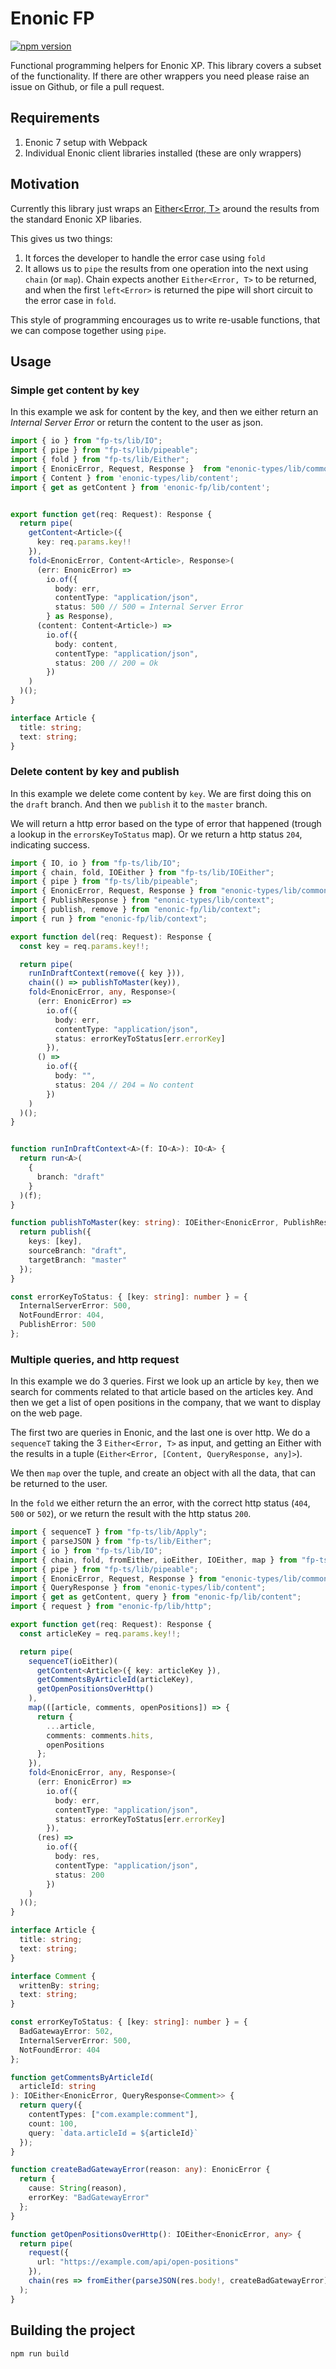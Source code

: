 # Enonic FP

[![npm version](https://badge.fury.io/js/enonic-fp.svg)](https://badge.fury.io/js/enonic-fp)

Functional programming helpers for Enonic XP. This library covers a subset of the functionality. If there are other
wrappers you need please raise an issue on Github, or file a pull request.

## Requirements

 1. Enonic 7 setup with Webpack
 2. Individual Enonic client libraries installed (these are only wrappers) 

## Motivation

Currently this library just wraps an [Either<Error, T>](https://gcanti.github.io/fp-ts/modules/Either.ts.html) around 
the results from the standard Enonic XP libaries.

This gives us two things:

 1. It forces the developer to handle the error case using `fold`
 2. It allows us to `pipe` the results from one operation into the next using `chain` (or `map`). Chain expects another
    `Either<Error, T>` to be returned, and when the first `left<Error>` is returned the pipe will short circuit to the
    error case in `fold`.

This style of programming encourages us to write re-usable functions, that we can compose together using `pipe`.

## Usage

### Simple get content by key

In this example we ask for content by the key, and then we either return an _Internal Server Error_ or return the 
content to the user as json.

```typescript
import { io } from "fp-ts/lib/IO";
import { pipe } from "fp-ts/lib/pipeable";
import { fold } from "fp-ts/lib/Either";
import { EnonicError, Request, Response }  from "enonic-types/lib/common";
import { Content } from 'enonic-types/lib/content';
import { get as getContent } from 'enonic-fp/lib/content';


export function get(req: Request): Response {
  return pipe(
    getContent<Article>({
      key: req.params.key!!
    }),
    fold<EnonicError, Content<Article>, Response>(
      (err: EnonicError) =>
        io.of({
          body: err,
          contentType: "application/json",
          status: 500 // 500 = Internal Server Error
        } as Response),
      (content: Content<Article>) =>
        io.of({
          body: content,
          contentType: "application/json",
          status: 200 // 200 = Ok
        })
    )
  )();
}

interface Article {
  title: string;
  text: string;
}
```

### Delete content by key and publish

In this example we delete come content by `key`. We are first doing this on the `draft` branch. And then we `publish` it
to the `master` branch. 

We will return a http error based on the type of error that happened (trough a lookup in the `errorsKeyToStatus` map). 
Or we return a http status `204`, indicating success.

```typescript
import { IO, io } from "fp-ts/lib/IO";
import { chain, fold, IOEither } from "fp-ts/lib/IOEither";
import { pipe } from "fp-ts/lib/pipeable";
import { EnonicError, Request, Response } from "enonic-types/lib/common";
import { PublishResponse } from "enonic-types/lib/context";
import { publish, remove } from "enonic-fp/lib/context";
import { run } from "enonic-fp/lib/context";

export function del(req: Request): Response {
  const key = req.params.key!!;

  return pipe(
    runInDraftContext(remove({ key })),
    chain(() => publishToMaster(key)),
    fold<EnonicError, any, Response>(
      (err: EnonicError) =>
        io.of({
          body: err,
          contentType: "application/json",
          status: errorKeyToStatus[err.errorKey]
        }),
      () =>
        io.of({
          body: "",
          status: 204 // 204 = No content
        })
    )
  )();
}


function runInDraftContext<A>(f: IO<A>): IO<A> {
  return run<A>(
    {
      branch: "draft"
    }
  )(f);
}

function publishToMaster(key: string): IOEither<EnonicError, PublishResponse> {
  return publish({
    keys: [key],
    sourceBranch: "draft",
    targetBranch: "master"
  });
}

const errorKeyToStatus: { [key: string]: number } = {
  InternalServerError: 500,
  NotFoundError: 404,
  PublishError: 500
};
```

### Multiple queries, and http request

In this example we do 3 queries. First we look up an article by `key`, then we search for comments related to that 
article based on the articles key. And then we get a list of open positions in the company, that we want to display on
the web page.

The first two are queries in Enonic, and the last one is over http. We do a `sequenceT` taking the 3 `Either<Error, T>`
as input, and getting an Either with the results in a tuple (`Either<Error, [Content, QueryResponse, any]>`).

We then `map` over the tuple, and create an object with all the data, that can be returned to the user.

In the `fold` we either return the an error, with the correct http status (`404`, `500` or `502`), or we return the
result with the http status `200`.

```typescript
import { sequenceT } from "fp-ts/lib/Apply";
import { parseJSON } from "fp-ts/lib/Either";
import { io } from "fp-ts/lib/IO";
import { chain, fold, fromEither, ioEither, IOEither, map } from "fp-ts/lib/IOEither";
import { pipe } from "fp-ts/lib/pipeable";
import { EnonicError, Request, Response } from "enonic-types/lib/common";
import { QueryResponse } from "enonic-types/lib/content";
import { get as getContent, query } from "enonic-fp/lib/content";
import { request } from "enonic-fp/lib/http";

export function get(req: Request): Response {
  const articleKey = req.params.key!!;

  return pipe(
    sequenceT(ioEither)(
      getContent<Article>({ key: articleKey }),
      getCommentsByArticleId(articleKey),
      getOpenPositionsOverHttp()
    ),
    map(([article, comments, openPositions]) => {
      return {
        ...article,
        comments: comments.hits,
        openPositions
      };
    }),
    fold<EnonicError, any, Response>(
      (err: EnonicError) =>
        io.of({
          body: err,
          contentType: "application/json",
          status: errorKeyToStatus[err.errorKey]
        }),
      (res) =>
        io.of({
          body: res,
          contentType: "application/json",
          status: 200
        })
    )
  )();
}

interface Article {
  title: string;
  text: string;
}

interface Comment {
  writtenBy: string;
  text: string;
}

const errorKeyToStatus: { [key: string]: number } = {
  BadGatewayError: 502,
  InternalServerError: 500,
  NotFoundError: 404
};

function getCommentsByArticleId(
  articleId: string
): IOEither<EnonicError, QueryResponse<Comment>> {
  return query({
    contentTypes: ["com.example:comment"],
    count: 100,
    query: `data.articleId = ${articleId}`
  });
}

function createBadGatewayError(reason: any): EnonicError {
  return {
    cause: String(reason),
    errorKey: "BadGatewayError"
  };
}

function getOpenPositionsOverHttp(): IOEither<EnonicError, any> {
  return pipe(
    request({
      url: "https://example.com/api/open-positions"
    }),
    chain(res => fromEither(parseJSON(res.body!, createBadGatewayError)))
  );
}
```

## Building the project

```bash
npm run build
```
